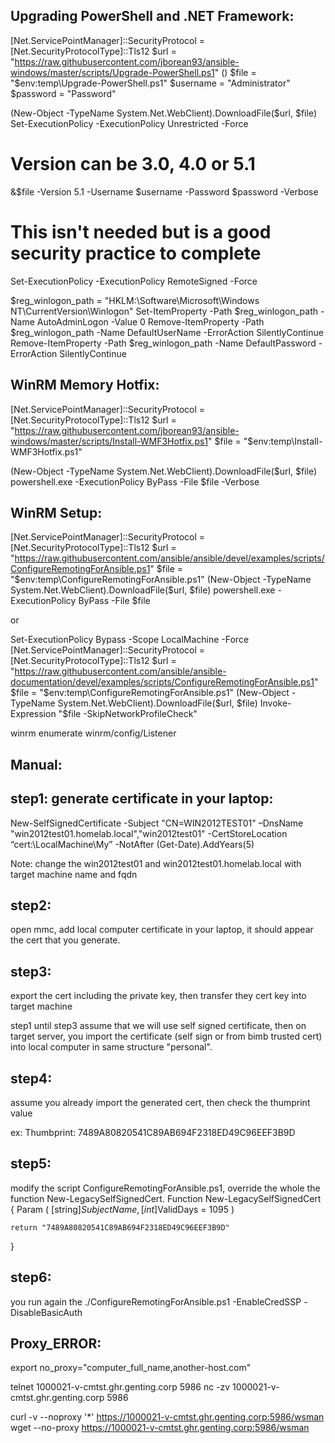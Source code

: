 Upgrading PowerShell and .NET Framework:
----------------------------------------

[Net.ServicePointManager]::SecurityProtocol = [Net.SecurityProtocolType]::Tls12
$url = "https://raw.githubusercontent.com/jborean93/ansible-windows/master/scripts/Upgrade-PowerShell.ps1" ()
$file = "$env:temp\Upgrade-PowerShell.ps1"
$username = "Administrator"
$password = "Password"

(New-Object -TypeName System.Net.WebClient).DownloadFile($url, $file)
Set-ExecutionPolicy -ExecutionPolicy Unrestricted -Force

# Version can be 3.0, 4.0 or 5.1
&$file -Version 5.1 -Username $username -Password $password -Verbose


# This isn't needed but is a good security practice to complete
Set-ExecutionPolicy -ExecutionPolicy RemoteSigned -Force

$reg_winlogon_path = "HKLM:\Software\Microsoft\Windows NT\CurrentVersion\Winlogon"
Set-ItemProperty -Path $reg_winlogon_path -Name AutoAdminLogon -Value 0
Remove-ItemProperty -Path $reg_winlogon_path -Name DefaultUserName -ErrorAction SilentlyContinue
Remove-ItemProperty -Path $reg_winlogon_path -Name DefaultPassword -ErrorAction SilentlyContinue


WinRM Memory Hotfix:
--------------------

[Net.ServicePointManager]::SecurityProtocol = [Net.SecurityProtocolType]::Tls12
$url = "https://raw.githubusercontent.com/jborean93/ansible-windows/master/scripts/Install-WMF3Hotfix.ps1"
$file = "$env:temp\Install-WMF3Hotfix.ps1"

(New-Object -TypeName System.Net.WebClient).DownloadFile($url, $file)
powershell.exe -ExecutionPolicy ByPass -File $file -Verbose


WinRM Setup:
---------------

[Net.ServicePointManager]::SecurityProtocol = [Net.SecurityProtocolType]::Tls12
$url = "https://raw.githubusercontent.com/ansible/ansible/devel/examples/scripts/ConfigureRemotingForAnsible.ps1"
$file = "$env:temp\ConfigureRemotingForAnsible.ps1"
(New-Object -TypeName System.Net.WebClient).DownloadFile($url, $file)
powershell.exe -ExecutionPolicy ByPass -File $file


or

Set-ExecutionPolicy Bypass -Scope LocalMachine -Force
[Net.ServicePointManager]::SecurityProtocol = [Net.SecurityProtocolType]::Tls12
$url = "https://raw.githubusercontent.com/ansible/ansible-documentation/devel/examples/scripts/ConfigureRemotingForAnsible.ps1"
$file = "$env:temp\ConfigureRemotingForAnsible.ps1"
(New-Object -TypeName System.Net.WebClient).DownloadFile($url, $file)
Invoke-Expression "$file -SkipNetworkProfileCheck"



winrm enumerate winrm/config/Listener





Manual:
-------

step1: generate certificate in your laptop:
-------------------------------------------
New-SelfSignedCertificate -Subject "CN=WIN2012TEST01" –DnsName "win2012test01.homelab.local","win2012test01" -CertStoreLocation “cert:\LocalMachine\My” -NotAfter (Get-Date).AddYears(5)

Note: change the win2012test01 and win2012test01.homelab.local with target machine name and fqdn

step2: 
------
open mmc, add local computer certificate in your laptop, it should appear the cert that you generate.


step3:
------
export the cert including the private key, then transfer they cert key into target machine

step1 until step3 assume that we will use self signed certificate, then on target server, you import the certificate (self sign or from bimb trusted cert) into local computer in same structure "personal".

step4:
------
assume you already import the generated cert, then check the thumprint value

ex: Thumbprint: 7489A80820541C89AB694F2318ED49C96EEF3B9D

step5:
-----
modify the script ConfigureRemotingForAnsible.ps1, override the whole the function New-LegacySelfSignedCert.
Function New-LegacySelfSignedCert {
    Param (
        [string]$SubjectName,
        [int]$ValidDays = 1095
    )

    return "7489A80820541C89AB694F2318ED49C96EEF3B9D"
}

step6: 
-----
you run again the ./ConfigureRemotingForAnsible.ps1 -EnableCredSSP -DisableBasicAuth



Proxy_ERROR:
------------

export no_proxy="computer_full_name,another-host.com"

telnet 1000021-v-cmtst.ghr.genting.corp 5986
nc -zv 1000021-v-cmtst.ghr.genting.corp 5986

curl -v --noproxy '*' https://1000021-v-cmtst.ghr.genting.corp:5986/wsman
wget --no-proxy https://1000021-v-cmtst.ghr.genting.corp:5986/wsman



